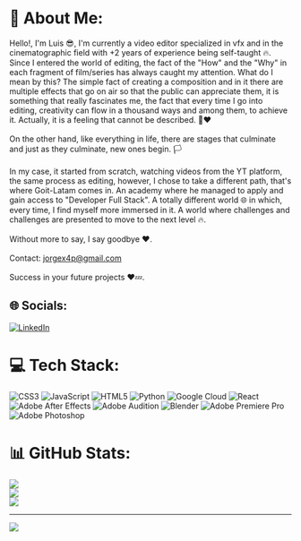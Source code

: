 # 💫 About Me:
Hello!, I'm Luis 😎, I'm currently a video editor specialized in vfx and in the cinematographic field with +2 years of experience being self-taught 🔥. Since I entered the world of editing, the fact of the "How" and the "Why" in each fragment of film/series has always caught my attention. What do I mean by this? The simple fact of creating a composition and in it there are multiple effects that go on air so that the public can appreciate them, it is something that really fascinates me, the fact that every time I go into editing, creativity can flow in a thousand ways and among them, to achieve it. Actually, it is a feeling that cannot be described. 🤯❤️<br><br>On the other hand, like everything in life, there are stages that culminate and just as they culminate, new ones begin. 🏳️<br><br>In my case, it started from scratch, watching videos from the YT platform, the same process as editing, however, I chose to take a different path, that's where Goit-Latam comes in. An academy where he managed to apply and gain access to "Developer Full Stack". A totally different world 🌐 in which, every time, I find myself more immersed in it. A world where challenges and challenges are presented to move to the next level 🔥.<br><br>Without more to say, I say goodbye ❤️.<br><br>Contact: jorgex4p@gmail.com<br><br>Success in your future projects ❤️💤.


## 🌐 Socials:
[![LinkedIn](https://img.shields.io/badge/LinkedIn-%230077B5.svg?logo=linkedin&logoColor=white)](https://linkedin.com/in/https://www.linkedin.com/in/jorge-luis-nava-gutierrez-79bb40268/) 

# 💻 Tech Stack:
![CSS3](https://img.shields.io/badge/css3-%231572B6.svg?style=for-the-badge&logo=css3&logoColor=white) ![JavaScript](https://img.shields.io/badge/javascript-%23323330.svg?style=for-the-badge&logo=javascript&logoColor=%23F7DF1E) ![HTML5](https://img.shields.io/badge/html5-%23E34F26.svg?style=for-the-badge&logo=html5&logoColor=white) ![Python](https://img.shields.io/badge/python-3670A0?style=for-the-badge&logo=python&logoColor=ffdd54) ![Google Cloud](https://img.shields.io/badge/Google%20Cloud-%234285F4.svg?style=for-the-badge&logo=google-cloud&logoColor=white) ![React](https://img.shields.io/badge/react-%2320232a.svg?style=for-the-badge&logo=react&logoColor=%2361DAFB) ![Adobe After Effects](https://img.shields.io/badge/Adobe%20After%20Effects-9999FF.svg?style=for-the-badge&logo=Adobe%20After%20Effects&logoColor=white) ![Adobe Audition](https://img.shields.io/badge/Adobe%20Audition-9999FF.svg?style=for-the-badge&logo=Adobe%20Audition&logoColor=white) ![Blender](https://img.shields.io/badge/blender-%23F5792A.svg?style=for-the-badge&logo=blender&logoColor=white) ![Adobe Premiere Pro](https://img.shields.io/badge/Adobe%20Premiere%20Pro-9999FF.svg?style=for-the-badge&logo=Adobe%20Premiere%20Pro&logoColor=white) ![Adobe Photoshop](https://img.shields.io/badge/adobephotoshop-%2331A8FF.svg?style=for-the-badge&logo=adobephotoshop&logoColor=white)
# 📊 GitHub Stats:
![](https://github-readme-stats.vercel.app/api?username=JLuisNG&theme=radical&hide_border=false&include_all_commits=false&count_private=false)<br/>
![](https://github-readme-streak-stats.herokuapp.com/?user=JLuisNG&theme=radical&hide_border=false)<br/>
![](https://github-readme-stats.vercel.app/api/top-langs/?username=JLuisNG&theme=radical&hide_border=false&include_all_commits=false&count_private=false&layout=compact)

---
[![](https://visitcount.itsvg.in/api?id=JLuisNG&icon=0&color=0)](https://visitcount.itsvg.in)

<!-- Proudly created with GPRM ( https://gprm.itsvg.in ) -->
